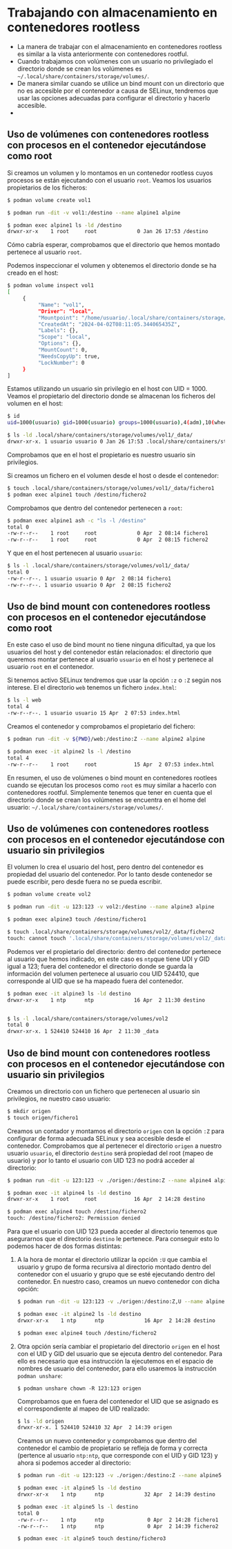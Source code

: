# Trabajando con almacenamiento en contenedores rootless

* La manera de trabajar con el almacenamiento en contenedores rootless es similar a la vista anteriormente con contenedores rootful.
* Cuando trabajamos con volúmenes con un usuario no privilegiado el directorio donde se crean los volúmenes es `~/.local/share/containers/storage/volumes/`.
* De manera similar cuando se utilice un bind mount con un directorio que no es accesible por el contenedor a causa de SELinux, tendremos que usar las opciones adecuadas para configurar el directorio y hacerlo accesible.
* 

## Uso de volúmenes con contenedores rootless con procesos en el contenedor ejecutándose como root

Si creamos un volumen y lo montamos en un contenedor rootless cuyos procesos se están ejecutando con el usuario `root`. Veamos los usuarios propietarios de los ficheros:

```bash
$ podman volume create vol1

$ podman run -dit -v vol1:/destino --name alpine1 alpine

$ podman exec alpine1 ls -ld /destino
drwxr-xr-x    1 root     root             0 Jan 26 17:53 /destino
```

Cómo cabría esperar, comprobamos que el directorio que hemos montado pertenece al usuario `root`.

Podemos inspeccionar el volumen y obtenemos el directorio donde se ha creado en el host:


```bash
$ podman volume inspect vol1
[
     {
          "Name": "vol1",
          "Driver": "local",
          "Mountpoint": "/home/usuario/.local/share/containers/storage/volumes/vol1/_data",
          "CreatedAt": "2024-04-02T08:11:05.344065435Z",
          "Labels": {},
          "Scope": "local",
          "Options": {},
          "MountCount": 0,
          "NeedsCopyUp": true,
          "LockNumber": 0
     }
]
```

Estamos utilizando un usuario sin privilegio en el host con UID = 1000. Veamos el propietario del directorio donde se almacenan los ficheros del volumen en el host:

```bash
$ id
uid=1000(usuario) gid=1000(usuario) groups=1000(usuario),4(adm),10(wheel),190(systemd-journal) context=unconfined_u:unconfined_r:unconfined_t:s0-s0:c0.c1023

$ ls -ld .local/share/containers/storage/volumes/vol1/_data/
drwxr-xr-x. 1 usuario usuario 0 Jan 26 17:53 .local/share/containers/storage/volumes/vol1/_data/
```

Comprobamos que en el host el propietario es nuestro usuario sin privilegios.

Si creamos un fichero en el volumen desde el host o desde el contenedor:

```bash
$ touch .local/share/containers/storage/volumes/vol1/_data/fichero1
$ podman exec alpine1 touch /destino/fichero2
```

Comprobamos que dentro del contenedor pertenecen a `root`:

```bash
$ podman exec alpine1 ash -c "ls -l /destino"
total 0
-rw-r--r--    1 root     root             0 Apr  2 08:14 fichero1
-rw-r--r--    1 root     root             0 Apr  2 08:15 fichero2
```
Y que en el host pertenecen al usuario `usuario`:

```bash
$ ls -l .local/share/containers/storage/volumes/vol1/_data/
total 0
-rw-r--r--. 1 usuario usuario 0 Apr  2 08:14 fichero1
-rw-r--r--. 1 usuario usuario 0 Apr  2 08:15 fichero2
```

## Uso de bind mount con contenedores rootless con procesos en el contenedor ejecutándose como root

En este caso el uso de bind mount no tiene ninguna dificultad, ya que los usuarios del host y del contenedor están relacionados: el directorio que queremos montar pertenece al usuario `usuario` en el host y pertenece al usuario `root` en el contenedor.

Si tenemos activo SELinux tendremos que usar la opción `:z` o `:Z` según nos interese. El el directorio `web` tenemos un fichero `index.html`:

```bash 
$ ls -l web
total 4
-rw-r--r--. 1 usuario usuario 15 Apr  2 07:53 index.html
```
Creamos el contenedor y comprobamos el propietario del fichero:

```bash
$ podman run -dit -v ${PWD}/web:/destino:Z --name alpine2 alpine

$ podman exec -it alpine2 ls -l /destino
total 4
-rw-r--r--    1 root     root            15 Apr  2 07:53 index.html
```

En resumen, el uso de volúmenes o bind mount en contenedores rootlees cuando se ejecutan los procesos como `root` es muy similar a hacerlo con contenedores rootful. Simplemente tenemos que tener en cuenta que el directorio donde se crean los volúmenes se encuentra en el home del usuario: `~/.local/share/containers/storage/volumes/`.

##  Uso de volúmenes con contenedores rootless con procesos en el contenedor ejecutándose con usuario sin privilegios

El volumen lo crea el usuario del host, pero dentro del contenedor es propiedad del usuario del contenedor. Por lo tanto desde contenedor se puede escribir, pero desde fuera no se pueda escribir.

```bash
$ podman volume create vol2

$ podman run -dit -u 123:123 -v vol2:/destino --name alpine3 alpine

$ podman exec alpine3 touch /destino/fichero1

$ touch .local/share/containers/storage/volumes/vol2/_data/fichero2
touch: cannot touch '.local/share/containers/storage/volumes/vol2/_data/fichero2': Permission denied
```

Podemos ver el propietario del directorio: dentro del contenedor pertenece al usuario que hemos indicado, en este caso es `ntp`que tiene UDI y GID igual a 123; fuera del contenedor el directorio donde se guarda la información del volumen pertenece al usuario cou UID 524410, que corresponde al UID que se ha mapeado fuera del contenedor.

```bash
$ podman exec -it alpine3 ls -ld destino
drwxr-xr-x    1 ntp      ntp             16 Apr  2 11:30 destino


$ ls -l .local/share/containers/storage/volumes/vol2
total 0
drwxr-xr-x. 1 524410 524410 16 Apr  2 11:30 _data

```

##  Uso de bind mount con contenedores rootless con procesos en el contenedor ejecutándose con usuario sin privilegios

Creamos un directorio con un fichero que pertenecen al usuario sin privilegios, ne nuestro caso usuario:

```bash
$ mkdir origen
$ touch origen/fichero1
```

Creamos un contador y montamos el directorio `origen` con la opción `:Z` para configurar de forma adecuada SELinux y sea accesible desde el contenedor. Comprobamos que al pertenecer el directorio `origen` a nuestro usuario `usuario`, el directorio `destino` será propiedad del root (mapeo de usuario) y por lo tanto el usuario con UID 123 no podrá acceder al directorio:

```bash
$ podman run -dit -u 123:123 -v ./origen:/destino:Z --name alpine4 alpine

$ podman exec -it alpine4 ls -ld destino
drwxr-xr-x    1 root     root            16 Apr  2 14:28 destino

$ podman exec alpine4 touch /destino/fichero2
touch: /destino/fichero2: Permission denied
```

Para que el usuario con UID 123 pueda acceder al directorio tenemos que asegurarnos que el directorio `destino` le pertenece. Para conseguir esto lo podemos hacer de dos formas distintas:

1. A la hora de montar el directorio utilizar la opción `:U` que cambia el usuario y grupo de forma recursiva al directorio montado dentro del contenedor con el usuario y grupo que se esté ejecutando dentro del contenedor. En nuestro caso, creamos un nuevo contenedor con dicha opción:

     ```bash
     $ podman run -dit -u 123:123 -v ./origen:/destino:Z,U --name alpine4 alpine

     $ podman exec -it alpine2 ls -ld destino
     drwxr-xr-x    1 ntp      ntp             16 Apr  2 14:28 destino
     
     $ podman exec alpine4 touch /destino/fichero2
     ```

2. Otra opción sería cambiar el propietario del directorio `origen` en el host con el UID y GID del usuario que se ejecuta dentro del contenedor. Para ello es necesario que esa instrucción la ejecutemos en el espacio de nombres de usuario del contenedor, para ello usaremos la instrucción `podman unshare`:

     ```
     $ podman unshare chown -R 123:123 origen
     ```

     Comprobamos que en fuera del contenedor el UID que se asignado es el correspondiente al mapeo de UID realizado:

     ```bash
     $ ls -ld origen
     drwxr-xr-x. 1 524410 524410 32 Apr  2 14:39 origen
     ```

     Creamos un nuevo contenedor y comprobamos que dentro del contenedor el cambio de propietario se refleja de forma y correcta (pertence al usuario `ntp:ntp`, que corresponde con el UID y GID 123) y ahora si podemos acceder al directorio:

     ```bash
     $ podman run -dit -u 123:123 -v ./origen:/destino:Z --name alpine5 alpine

     $ podman exec -it alpine5 ls -ld destino
     drwxr-xr-x    1 ntp      ntp             32 Apr  2 14:39 destino

     $ podman exec -it alpine5 ls -l destino
     total 0
     -rw-r--r--    1 ntp      ntp              0 Apr  2 14:28 fichero1
     -rw-r--r--    1 ntp      ntp              0 Apr  2 14:39 fichero2

     $ podman exec -it alpine5 touch destino/fichero3
     ```



